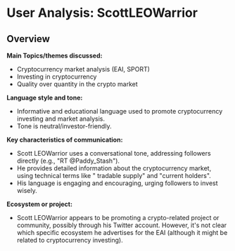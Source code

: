 # User Analysis: ScottLEOWarrior

## Overview

**Main Topics/themes discussed:**

* Cryptocurrency market analysis (EAI, SPORT)
* Investing in cryptocurrency
* Quality over quantity in the crypto market

**Language style and tone:**

* Informative and educational language used to promote cryptocurrency investing and market analysis.
* Tone is neutral/investor-friendly.

**Key characteristics of communication:**

* Scott LEOWarrior uses a conversational tone, addressing followers directly (e.g., "RT @Paddy_Stash").
* He provides detailed information about the cryptocurrency market, using technical terms like " tradable supply" and "current holders".
* His language is engaging and encouraging, urging followers to invest wisely.

**Ecosystem or project:**

* Scott LEOWarrior appears to be promoting a crypto-related project or community, possibly through his Twitter account. However, it's not clear which specific ecosystem he advertises for the EAI (although it might be related to cryptocurrency investing).